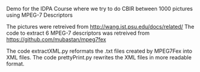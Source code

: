 Demo for the IDPA Course where we try to do CBIR between 1000 pictures using MPEG-7 Descriptors

The pictures were retreived from http://wang.ist.psu.edu/docs/related/
The code to extract 6 MPEG-7 descriptors was retreived from https://github.com/mubastan/mpeg7fex

The code extractXML.py reformats the .txt files created by MPEG7Fex into XML files.
The code prettyPrint.py rewrites the XML files in more readable format.